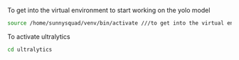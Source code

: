 To get into the virtual environment to start working on the yolo model
```bash
source /home/sunnysquad/venv/bin/activate ///to get into the virtual environment to start working on the yolo model
```
To activate ultralytics
```bash
cd ultralytics 
```
